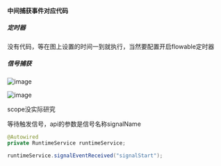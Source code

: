 #### 中间捕获事件对应代码

##### 定时器

没有代码，等在图上设置的时间一到就执行，当然要配置开启flowable定时器

##### 信号捕获
![image](https://user-images.githubusercontent.com/97614802/231371357-8a864989-cb2e-4955-aea8-ae4a64568470.png)

![image](https://user-images.githubusercontent.com/97614802/231371431-93a4259f-3ca2-415a-8801-6764fff57eed.png)

scope没实际研究

等待触发信号，api的参数是信号名称signalName


```java
@Autowired
private RuntimeService runtimeService;

runtimeService.signalEventReceived("signalStart");
```
